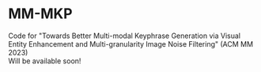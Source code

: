 # MM-MKP
Code for "Towards Better Multi-modal Keyphrase Generation via Visual Entity Enhancement and Multi-granularity Image Noise Filtering" (ACM MM 2023)  <br>
Will be available soon!
